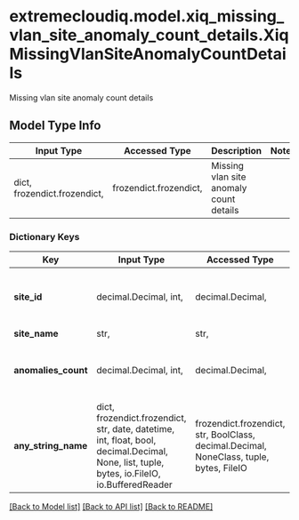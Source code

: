 # extremecloudiq.model.xiq_missing_vlan_site_anomaly_count_details.XiqMissingVlanSiteAnomalyCountDetails

Missing vlan site anomaly count details

## Model Type Info
Input Type | Accessed Type | Description | Notes
------------ | ------------- | ------------- | -------------
dict, frozendict.frozendict,  | frozendict.frozendict,  | Missing vlan site anomaly count details | 

### Dictionary Keys
Key | Input Type | Accessed Type | Description | Notes
------------ | ------------- | ------------- | ------------- | -------------
**site_id** | decimal.Decimal, int,  | decimal.Decimal,  |  | [optional] value must be a 64 bit integer
**site_name** | str,  | str,  |  | [optional] 
**anomalies_count** | decimal.Decimal, int,  | decimal.Decimal,  |  | [optional] value must be a 32 bit integer
**any_string_name** | dict, frozendict.frozendict, str, date, datetime, int, float, bool, decimal.Decimal, None, list, tuple, bytes, io.FileIO, io.BufferedReader | frozendict.frozendict, str, BoolClass, decimal.Decimal, NoneClass, tuple, bytes, FileIO | any string name can be used but the value must be the correct type | [optional]

[[Back to Model list]](../../README.md#documentation-for-models) [[Back to API list]](../../README.md#documentation-for-api-endpoints) [[Back to README]](../../README.md)

